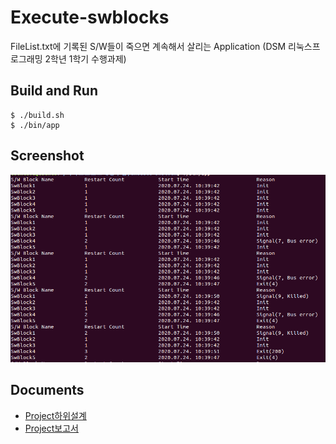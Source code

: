 # Execute-swblocks

FileList.txt에 기록된 S/W들이 죽으면 계속해서 살리는 Application
(DSM 리눅스프로그래밍 2학년 1학기 수행과제)

## Build and Run

```
$ ./build.sh
$ ./bin/app
```

## Screenshot

![screenshot](/screenshot/screenshot.PNG)

## Documents

- [Project하위설계](/doc/Project하위설계_리눅스시스템_2316황윤서.pdf)
- [Project보고서](/doc/Project보고서_리눅스시스템_2316황윤서.pdf)

